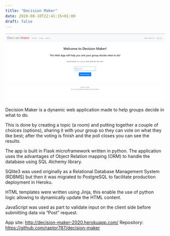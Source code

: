 ```yaml
---
title: "Decision Maker"
date: 2020-08-10T22:41:15+01:00
draft: false
---
```

[![Screenshot](static/media/DM.JPG)](http://decision-maker-2020.herokuapp.com/)

Decision Maker is a dynamic web application made to help groups decide in what to do. 

This is done by creating a topic (a room) and putting together a couple of choices (options), sharing it with your group so they can vote on what they like best; after the voting is finish and the poll closes you can see the results.

The app is built in Flask microframework written in python. The application uses the advantages of Object Relation mapping (ORM) to handle the database using SQL Alchemy library.

SQlite3 was used originally as a Relational Database Management System (RDBMS) but then it was migrated to PostgreSQL to facilitate production deployment in Heroku.

HTML templates were written using Jinja, this enable the use of python logic allowing to dynamically update the HTML content.

JavaScript was used as part to validate input on the client side before submitting data via “Post” request.

App site: http://decision-maker-2020.herokuapp.com/
Repository: https://github.com/raptor787/decision-maker
